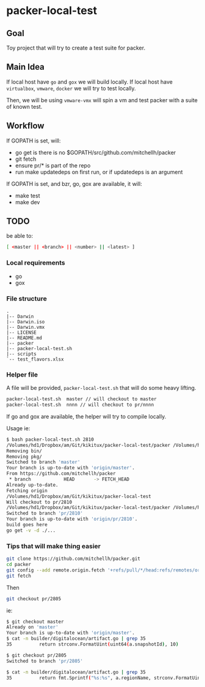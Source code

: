 # packer-local-test

## Goal
Toy project that will try to create a test suite for packer.

## Main Idea

If local host have `go` and `gox` we will build locally.
If local host have `virtualbox`, `vmware`, `docker` we will try to test locally.

Then, we will be using `vmware-vmx` will spin a vm and test packer with a suite of known test.

## Workflow

If GOPATH is set, will:
- go get is there is no $GOPATH/src/github.com/mitchellh/packer
- git fetch
- ensure pr/* is part of the repo
- run make updatedeps on first run, or if updatedeps is an argument

If GOPATH is set, and bzr, go, gox are available, it will:
- make test
- make dev
  

## TODO

be able to:

```bash
[ <master || <branch> || <number> || <latest> ]
```

### Local requirements

- go
- gox

### File structure


```bash.                                                                                                                                                                                                                                   
.
|-- Darwin
|-- Darwin.iso
|-- Darwin.vmx
|-- LICENSE
|-- README.md
|-- packer
|-- packer-local-test.sh
|-- scripts
`-- test_flavors.xlsx  
```

### Helper file

A file will be provided, `packer-local-test.sh` that will do some heavy lifting.

```bash
packer-local-test.sh  master // will checkout to master
packer-local-test.sh  nnnn // will checkout to pr/nnnn
```

If go and gox are available, the helper will try to compile locally.

Usage ie:
```bash
$ bash packer-local-test.sh 2810
/Volumes/hd1/Dropbox/am/Git/kikitux/packer-local-test/packer /Volumes/hd1/Dropbox/am/Git/kikitux/packer-local-test
Removing bin/
Removing pkg/
Switched to branch 'master'
Your branch is up-to-date with 'origin/master'.
From https://github.com/mitchellh/packer
 * branch            HEAD       -> FETCH_HEAD
Already up-to-date.
Fetching origin
/Volumes/hd1/Dropbox/am/Git/kikitux/packer-local-test
Will checkout to pr/2810
/Volumes/hd1/Dropbox/am/Git/kikitux/packer-local-test/packer /Volumes/hd1/Dropbox/am/Git/kikitux/packer-local-test
Switched to branch 'pr/2810'
Your branch is up-to-date with 'origin/pr/2810'.
build goes here
go get -v -d ./...                                                                                                                                                                                                                  
```


### Tips that will make thing easier



```bash
git clone https://github.com/mitchellh/packer.git
cd packer
git config --add remote.origin.fetch '+refs/pull/*/head:refs/remotes/origin/pr/*'
git fetch
```

Then

```bash
git checkout pr/2805
```

ie:

```bash
$ git checkout master                                                                                                 
Already on 'master'
Your branch is up-to-date with 'origin/master'.
$ cat -n builder/digitalocean/artifact.go | grep 35
35          return strconv.FormatUint(uint64(a.snapshotId), 10)

$ git checkout pr/2805                                                                               
Switched to branch 'pr/2805'                                                                                          Your branch is up-to-date with 'origin/pr/2805'.                                                                      

$ cat -n builder/digitalocean/artifact.go | grep 35
35          return fmt.Sprintf("%s:%s", a.regionName, strconv.FormatUint(uint64(a.snapshotId), 10))
```

